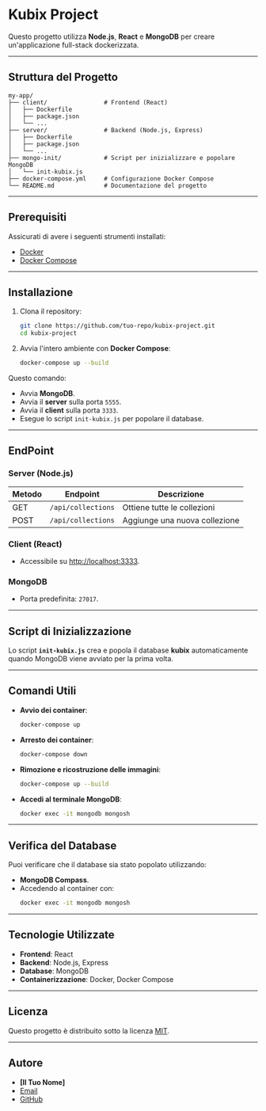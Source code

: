 
# **Kubix Project**

Questo progetto utilizza **Node.js**, **React** e **MongoDB** per creare un'applicazione full-stack dockerizzata.

---

## **Struttura del Progetto**

```
my-app/
├── client/                # Frontend (React)
│   ├── Dockerfile
│   ├── package.json
│   └── ...
├── server/                # Backend (Node.js, Express)
│   ├── Dockerfile
│   ├── package.json
│   └── ...
├── mongo-init/            # Script per inizializzare e popolare MongoDB
│   └── init-kubix.js
├── docker-compose.yml     # Configurazione Docker Compose
└── README.md              # Documentazione del progetto
```

---

## **Prerequisiti**

Assicurati di avere i seguenti strumenti installati:

- [Docker](https://www.docker.com/get-started)
- [Docker Compose](https://docs.docker.com/compose/)

---

## **Installazione**

1. Clona il repository:
   ```bash
   git clone https://github.com/tuo-repo/kubix-project.git
   cd kubix-project
   ```

2. Avvia l'intero ambiente con **Docker Compose**:
   ```bash
   docker-compose up --build
   ```

Questo comando:

- Avvia **MongoDB**.
- Avvia il **server** sulla porta `5555`.
- Avvia il **client** sulla porta `3333`.
- Esegue lo script `init-kubix.js` per popolare il database.

---

## **EndPoint**

### **Server (Node.js)**
| Metodo | Endpoint            | Descrizione                |
|--------|----------------------|----------------------------|
| GET    | `/api/collections`   | Ottiene tutte le collezioni |
| POST   | `/api/collections`   | Aggiunge una nuova collezione |

### **Client (React)**
- Accessibile su [http://localhost:3333](http://localhost:3333).

### **MongoDB**
- Porta predefinita: `27017`.

---

## **Script di Inizializzazione**

Lo script **`init-kubix.js`** crea e popola il database **kubix** automaticamente quando MongoDB viene avviato per la prima volta.

---

## **Comandi Utili**

- **Avvio dei container**:
  ```bash
  docker-compose up
  ```

- **Arresto dei container**:
  ```bash
  docker-compose down
  ```

- **Rimozione e ricostruzione delle immagini**:
  ```bash
  docker-compose up --build
  ```

- **Accedi al terminale MongoDB**:
  ```bash
  docker exec -it mongodb mongosh
  ```

---

## **Verifica del Database**

Puoi verificare che il database sia stato popolato utilizzando:

- **MongoDB Compass**.
- Accedendo al container con:
  ```bash
  docker exec -it mongodb mongosh
  ```

---

## **Tecnologie Utilizzate**

- **Frontend**: React
- **Backend**: Node.js, Express
- **Database**: MongoDB
- **Containerizzazione**: Docker, Docker Compose

---

## **Licenza**

Questo progetto è distribuito sotto la licenza [MIT](https://opensource.org/licenses/MIT).

---

## **Autore**

- **[Il Tuo Nome]**
- [Email](mailto:email@example.com)
- [GitHub](https://github.com/tuo-profilo)
